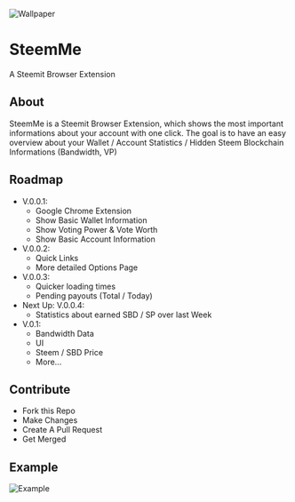 ![Wallpaper](https://i.imgur.com/Jezd4xx.png)

# SteemMe
A Steemit Browser Extension

## About
SteemMe is a Steemit Browser Extension, which shows the most important informations about your account with one click.
The goal is to have an easy overview about your Wallet / Account Statistics / Hidden Steem Blockchain Informations (Bandwidth, VP)

## Roadmap
- V.0.0.1:
  - Google Chrome Extension
  - Show Basic Wallet Information
  - Show Voting Power & Vote Worth
  - Show Basic Account Information
- V.0.0.2:
  - Quick Links
  - More detailed Options Page
- V.0.0.3:
  - Quicker loading times
  - Pending payouts (Total / Today)
- Next Up: V.0.0.4:
  - Statistics about earned SBD / SP over last Week
- V.0.1:
  - Bandwidth Data
  - UI
  - Steem / SBD Price
  - More...

## Contribute
- Fork this Repo
- Make Changes
- Create A Pull Request
- Get Merged

## Example
![Example](https://res.cloudinary.com/hpiynhbhq/image/upload/v1519036718/f1bp1kulrthavw34jfkg.png)

